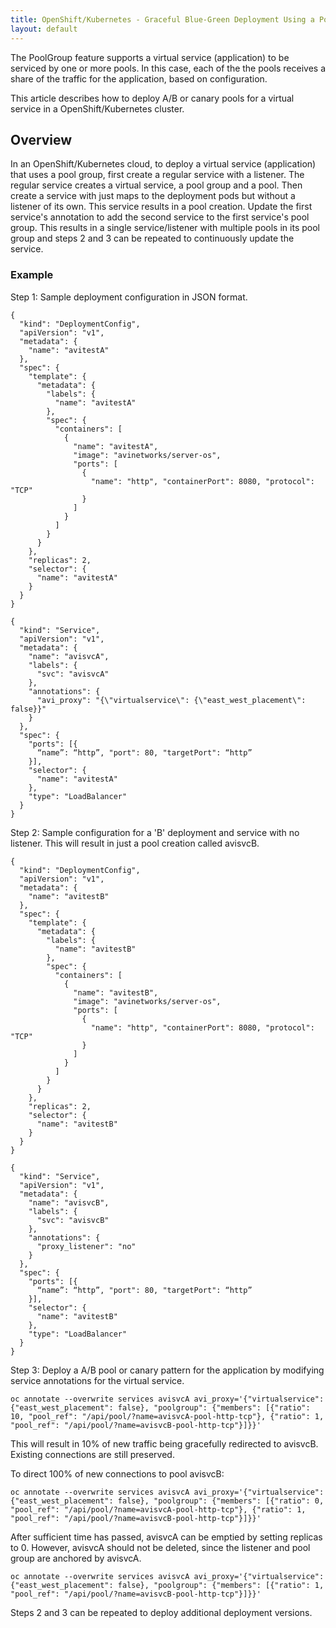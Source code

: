 ```yaml
---
title: OpenShift/Kubernetes - Graceful Blue-Green Deployment Using a Pool Group
layout: default
---
```

The PoolGroup feature supports a virtual service (application) to be serviced by one or more pools. In this case, each of the the pools receives a share of the traffic for the application, based on configuration.

This article describes how to deploy A/B or canary pools for a virtual service in a OpenShift/Kubernetes cluster.

## Overview

In an OpenShift/Kubernetes cloud, to deploy a virtual service (application) that uses a pool group, first create a regular service with a listener. The regular service creates a virtual service, a pool group and a pool. Then create a service with just maps to the deployment pods but without a listener of its own. This service results in a pool creation. Update the first service's annotation to add the second service to the first service's pool group. This results in a single service/listener with multiple pools in its pool group and steps 2 and 3 can be repeated to continuously update the service.

### Example

Step 1: Sample deployment configuration in JSON format.

<pre><code class="language-lua">{
  "kind": "DeploymentConfig",
  "apiVersion": "v1",
  "metadata": { 
    "name": "avitestA" 
  },
  "spec": {
    "template": {
      "metadata": {
        "labels": { 
          "name": "avitestA"
        },
        "spec": {
          "containers": [
            {
              "name": "avitestA",
              "image": "avinetworks/server-os",
              "ports": [
                { 
                  "name": "http", "containerPort": 8080, "protocol": "TCP" 
                }
              ]
            }
          ]
        }
      }
    },
    "replicas": 2,
    "selector": { 
      "name": "avitestA" 
    }
  }
}

{
  "kind": "Service",
  "apiVersion": "v1",
  "metadata": {
    "name": "avisvcA",
    "labels": { 
      "svc": "avisvcA" 
    },
    "annotations": {
      "avi_proxy": "{\"virtualservice\": {\"east_west_placement\": false}}"
    }
  },
  "spec": {
    "ports": [{ 
      “name”: “http”, "port": 80, "targetPort": “http” 
    }],
    "selector": { 
      "name": "avitestA" 
    },
    "type": "LoadBalancer"
  }
}</code></pre>  

Step 2: Sample configuration for a 'B' deployment and service with no listener. This will result in just a pool creation called avisvcB.

<pre><code class="language-lua">{
  "kind": "DeploymentConfig",
  "apiVersion": "v1",
  "metadata": { 
    "name": "avitestB" 
  },
  "spec": {
    "template": {
      "metadata": {
        "labels": { 
          "name": "avitestB"
        },
        "spec": {
          "containers": [
            {
              "name": "avitestB",
              "image": "avinetworks/server-os",
              "ports": [
                { 
                  "name": "http", "containerPort": 8080, "protocol": "TCP" 
                }
              ]
            }
          ]
        }
      }
    },
    "replicas": 2,
    "selector": { 
      "name": "avitestB" 
    }
  }
}

{
  "kind": "Service",
  "apiVersion": "v1",
  "metadata": {
    "name": "avisvcB",
    "labels": { 
      "svc": "avisvcB" 
    },
    "annotations": {
      "proxy_listener": "no"
    }
  },
  "spec": {
    "ports": [{ 
      “name”: “http”, "port": 80, "targetPort": “http” 
    }],
    "selector": { 
      "name": "avitestB" 
    },
    "type": "LoadBalancer"
  }
}</code></pre>  

Step 3: Deploy a A/B pool or canary pattern for the application by modifying service annotations for the virtual service.

<pre><code class="language-lua">oc annotate --overwrite services avisvcA avi_proxy='{"virtualservice": {"east_west_placement": false}, "poolgroup": {"members": [{"ratio": 10, "pool_ref": "/api/pool/?name=avisvcA-pool-http-tcp"}, {"ratio": 1, "pool_ref": "/api/pool/?name=avisvcB-pool-http-tcp"}]}}'</code></pre>  

This will result in 10% of new traffic being gracefully redirected to avisvcB. Existing connections are still preserved.

To direct 100% of new connections to pool avisvcB:

<pre><code class="language-lua">oc annotate --overwrite services avisvcA avi_proxy='{"virtualservice": {"east_west_placement": false}, "poolgroup": {"members": [{"ratio": 0, "pool_ref": "/api/pool/?name=avisvcA-pool-http-tcp"}, {"ratio": 1, "pool_ref": "/api/pool/?name=avisvcB-pool-http-tcp"}]}}'</code></pre>  

After sufficient time has passed, avisvcA can be emptied by setting replicas to 0. However, avisvcA should not be deleted, since the listener and pool group are anchored by avisvcA.

<pre><code class="language-lua">oc annotate --overwrite services avisvcA avi_proxy='{"virtualservice": {"east_west_placement": false}, "poolgroup": {"members": [{"ratio": 1, "pool_ref": "/api/pool/?name=avisvcB-pool-http-tcp"}]}}'</code></pre>  

Steps 2 and 3 can be repeated to deploy additional deployment versions.


